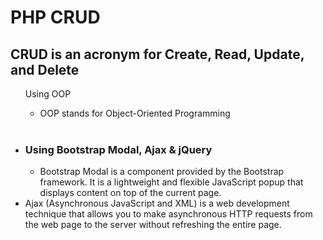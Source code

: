 # PHP CRUD
<h2 style="align:center">CRUD is an acronym for Create, Read, Update, and Delete</h2>
<ul>
  <li<h3>Using OOP</h3></li>
    <ul>
    <li>OOP stands for Object-Oriented Programming</li>
    </ul>
  <br>
  <li><h3>Using Bootstrap Modal, Ajax & jQuery</h3></li>
     <ul>
    <li>Bootstrap Modal is a component provided by the Bootstrap framework. 
      It is a lightweight and flexible JavaScript popup that displays content on top of the current page. </li>
    </ul>
  <li>Ajax (Asynchronous JavaScript and XML) is a web development technique that allows 
    you to make asynchronous HTTP requests from the web page to the server without refreshing the entire page. </li>
    </ul>
</ul>
